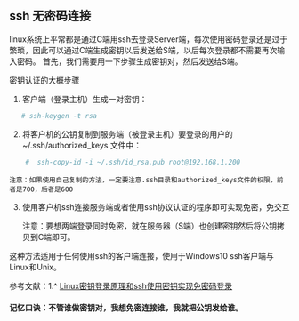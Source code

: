 ## ssh 无密码连接

linux系统上平常都是通过C端用ssh去登录Server端，每次使用密码登录还是过于繁琐，因此可以通过C端生成密钥以后发送给S端，以后每次登录都不需要再次输入密码。
首先，我们需要用一下步骤生成密钥对，然后发送给S端。

  密钥认证的大概步骤

1) 客户端（登录主机）生成一对密钥：
 
```bash
   # ssh-keygen -t rsa 
```

2) 将客户机的公钥复制到服务端（被登录主机）要登录的用户的 ~/.ssh/authorized_keys 文件中：
 
```bash
    #  ssh-copy-id -i ~/.ssh/id_rsa.pub root@192.168.1.200
```
    注意：如果使用自己复制的方法，一定要注意.ssh目录和authorized_keys文件的权限，前者是700，后者是600

3) 使用客户机ssh连接服务端或者使用ssh协议认证的程序即可实现免密，免交互

   注意：要想两端登录同时免密，就在服务器（S端）也创建密钥然后将公钥拷贝到C端即可。


这种方法适用于任何使用ssh的客户端连接，使用于Windows10 ssh客户端与Linux和Unix。

参考文献：1.^ [Linux密钥登录原理和ssh使用密钥实现免密码登录](https://www.cnblogs.com/henkeyi/p/10487553.html)

#### 记忆口诀：不管谁做密钥对，我想免密连接谁，我就把公钥发给谁。

